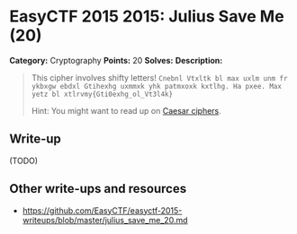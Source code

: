 # EasyCTF 2015 2015: Julius Save Me (20)

**Category:** Cryptography
**Points:** 20
**Solves:** 
**Description:**

> This cipher involves shifty letters! `Cnebnl Vtxltk bl max uxlm unm fr ykbxgw ebdxl Gtihexhg uxmmxk yhk patmxoxk kxtlhg. Ha pxee. Max yetz bl xtlrvmy{Gti0exhg_ol_Vt3l4k}`
> 
> 
> Hint: You might want to read up on [Caesar ciphers](https://en.wikipedia.org/wiki/Caesar_cipher).


## Write-up

(TODO)

## Other write-ups and resources

* <https://github.com/EasyCTF/easyctf-2015-writeups/blob/master/julius_save_me_20.md>
